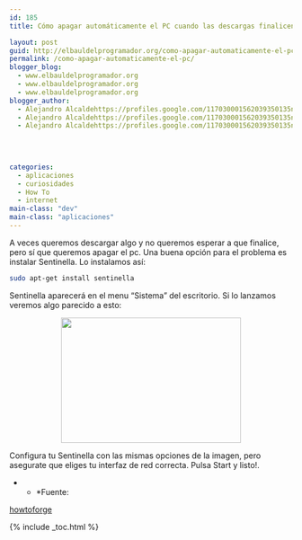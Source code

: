 ```yaml
---
id: 185
title: Cómo apagar automáticamente el PC cuando las descargas finalicen

layout: post
guid: http://elbauldelprogramador.org/como-apagar-automaticamente-el-pc-cuando-las-descargas-finalicen/
permalink: /como-apagar-automaticamente-el-pc/
blogger_blog:
  - www.elbauldelprogramador.org
  - www.elbauldelprogramador.org
  - www.elbauldelprogramador.org
blogger_author:
  - Alejandro Alcaldehttps://profiles.google.com/117030001562039350135noreply@blogger.com
  - Alejandro Alcaldehttps://profiles.google.com/117030001562039350135noreply@blogger.com
  - Alejandro Alcaldehttps://profiles.google.com/117030001562039350135noreply@blogger.com

  
  
  
categories:
  - aplicaciones
  - curiosidades
  - How To
  - internet
main-class: "dev"
main-class: "aplicaciones"
---
```

<div class="icoso">
</div>

A veces queremos descargar algo y no queremos esperar a que finalice, pero sí que queremos apagar el pc. Una buena opción para el problema es instalar Sentinella. Lo instalamos así:

```bash
sudo apt-get install sentinella 

```

Sentinella aparecerá en el menu &#8220;Sistema&#8221; del escritorio. Si lo lanzamos veremos algo parecido a esto:

  
<!--ad-->

<div class="separator" style="clear: both; text-align: center;">
  <a href="https://1.bp.blogspot.com/-Ti5_cz6URsM/TbqiIheW6YI/AAAAAAAAAcw/mDH3EbaI50E/s1600/R1vvF.png" imageanchor="1" style="margin-left:1em; margin-right:1em"><img border="0" height="223" width="320" src="https://1.bp.blogspot.com/-Ti5_cz6URsM/TbqiIheW6YI/AAAAAAAAAcw/mDH3EbaI50E/s320/R1vvF.png" /></a>
</div>

Configura tu Sentinella con las mismas opciones de la imagen, pero asegurate que eliges tu interfaz de red correcta. Pulsa Start y listo!.

* * *Fuente: 

[howtoforge][1]</p> 



 [1]: http://www.howtoforge.com/how-to-automatically-shut-down-your-computer-after-a-download-finishes

{% include _toc.html %}
